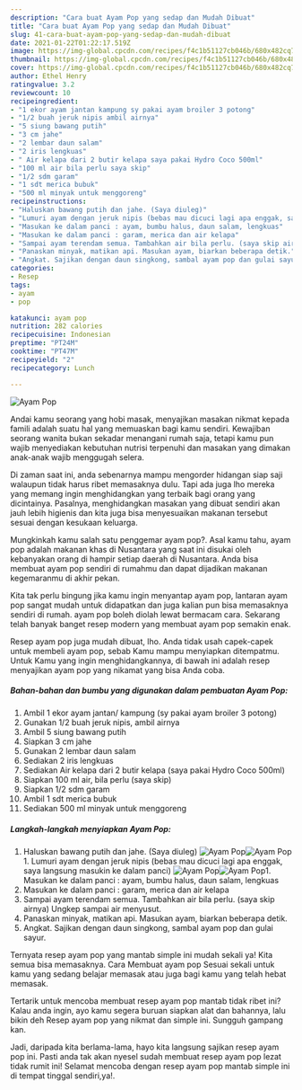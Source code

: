 ```yaml
---
description: "Cara buat Ayam Pop yang sedap dan Mudah Dibuat"
title: "Cara buat Ayam Pop yang sedap dan Mudah Dibuat"
slug: 41-cara-buat-ayam-pop-yang-sedap-dan-mudah-dibuat
date: 2021-01-22T01:22:17.519Z
image: https://img-global.cpcdn.com/recipes/f4c1b51127cb046b/680x482cq70/ayam-pop-foto-resep-utama.jpg
thumbnail: https://img-global.cpcdn.com/recipes/f4c1b51127cb046b/680x482cq70/ayam-pop-foto-resep-utama.jpg
cover: https://img-global.cpcdn.com/recipes/f4c1b51127cb046b/680x482cq70/ayam-pop-foto-resep-utama.jpg
author: Ethel Henry
ratingvalue: 3.2
reviewcount: 10
recipeingredient:
- "1 ekor ayam jantan kampung sy pakai ayam broiler 3 potong"
- "1/2 buah jeruk nipis ambil airnya"
- "5 siung bawang putih"
- "3 cm jahe"
- "2 lembar daun salam"
- "2 iris lengkuas"
- " Air kelapa dari 2 butir kelapa saya pakai Hydro Coco 500ml"
- "100 ml air bila perlu saya skip"
- "1/2 sdm garam"
- "1 sdt merica bubuk"
- "500 ml minyak untuk menggoreng"
recipeinstructions:
- "Haluskan bawang putih dan jahe. (Saya diuleg)"
- "Lumuri ayam dengan jeruk nipis (bebas mau dicuci lagi apa enggak, saya langsung masukin ke dalam panci)"
- "Masukan ke dalam panci : ayam, bumbu halus, daun salam, lengkuas"
- "Masukan ke dalam panci : garam, merica dan air kelapa"
- "Sampai ayam terendam semua. Tambahkan air bila perlu. (saya skip airnya) Ungkep sampai air menyusut."
- "Panaskan minyak, matikan api. Masukan ayam, biarkan beberapa detik."
- "Angkat. Sajikan dengan daun singkong, sambal ayam pop dan gulai sayur."
categories:
- Resep
tags:
- ayam
- pop

katakunci: ayam pop 
nutrition: 282 calories
recipecuisine: Indonesian
preptime: "PT24M"
cooktime: "PT47M"
recipeyield: "2"
recipecategory: Lunch

---
```



![Ayam Pop](https://img-global.cpcdn.com/recipes/f4c1b51127cb046b/680x482cq70/ayam-pop-foto-resep-utama.jpg)

Andai kamu seorang yang hobi masak, menyajikan masakan nikmat kepada famili adalah suatu hal yang memuaskan bagi kamu sendiri. Kewajiban seorang  wanita bukan sekadar menangani rumah saja, tetapi kamu pun wajib menyediakan kebutuhan nutrisi terpenuhi dan masakan yang dimakan anak-anak wajib menggugah selera.

Di zaman  saat ini, anda sebenarnya mampu mengorder hidangan siap saji walaupun tidak harus ribet memasaknya dulu. Tapi ada juga lho mereka yang memang ingin menghidangkan yang terbaik bagi orang yang dicintainya. Pasalnya, menghidangkan masakan yang dibuat sendiri akan jauh lebih higienis dan kita juga bisa menyesuaikan makanan tersebut sesuai dengan kesukaan keluarga. 



Mungkinkah kamu salah satu penggemar ayam pop?. Asal kamu tahu, ayam pop adalah makanan khas di Nusantara yang saat ini disukai oleh kebanyakan orang di hampir setiap daerah di Nusantara. Anda bisa membuat ayam pop sendiri di rumahmu dan dapat dijadikan makanan kegemaranmu di akhir pekan.

Kita tak perlu bingung jika kamu ingin menyantap ayam pop, lantaran ayam pop sangat mudah untuk didapatkan dan juga kalian pun bisa memasaknya sendiri di rumah. ayam pop boleh diolah lewat bermacam cara. Sekarang telah banyak banget resep modern yang membuat ayam pop semakin enak.

Resep ayam pop juga mudah dibuat, lho. Anda tidak usah capek-capek untuk membeli ayam pop, sebab Kamu mampu menyiapkan ditempatmu. Untuk Kamu yang ingin menghidangkannya, di bawah ini adalah resep menyajikan ayam pop yang nikamat yang bisa Anda coba.

<!--inarticleads1-->

##### Bahan-bahan dan bumbu yang digunakan dalam pembuatan Ayam Pop:

1. Ambil 1 ekor ayam jantan/ kampung (sy pakai ayam broiler 3 potong)
1. Gunakan 1/2 buah jeruk nipis, ambil airnya
1. Ambil 5 siung bawang putih
1. Siapkan 3 cm jahe
1. Gunakan 2 lembar daun salam
1. Sediakan 2 iris lengkuas
1. Sediakan  Air kelapa dari 2 butir kelapa (saya pakai Hydro Coco 500ml)
1. Siapkan 100 ml air, bila perlu (saya skip)
1. Siapkan 1/2 sdm garam
1. Ambil 1 sdt merica bubuk
1. Sediakan 500 ml minyak untuk menggoreng




<!--inarticleads2-->

##### Langkah-langkah menyiapkan Ayam Pop:

1. Haluskan bawang putih dan jahe. (Saya diuleg)
<img src="https://img-global.cpcdn.com/steps/5371c4609e79477e/160x128cq70/ayam-pop-langkah-memasak-1-foto.jpg" alt="Ayam Pop"><img src="https://img-global.cpcdn.com/steps/519848d9c63a3b1b/160x128cq70/ayam-pop-langkah-memasak-1-foto.jpg" alt="Ayam Pop">1. Lumuri ayam dengan jeruk nipis (bebas mau dicuci lagi apa enggak, saya langsung masukin ke dalam panci)
<img src="https://img-global.cpcdn.com/steps/9c0f763817206c88/160x128cq70/ayam-pop-langkah-memasak-2-foto.jpg" alt="Ayam Pop"><img src="https://img-global.cpcdn.com/steps/330912bc04444e6b/160x128cq70/ayam-pop-langkah-memasak-2-foto.jpg" alt="Ayam Pop">1. Masukan ke dalam panci : ayam, bumbu halus, daun salam, lengkuas
1. Masukan ke dalam panci : garam, merica dan air kelapa
1. Sampai ayam terendam semua. Tambahkan air bila perlu. (saya skip airnya) Ungkep sampai air menyusut.
1. Panaskan minyak, matikan api. Masukan ayam, biarkan beberapa detik.
1. Angkat. Sajikan dengan daun singkong, sambal ayam pop dan gulai sayur.




Ternyata resep ayam pop yang mantab simple ini mudah sekali ya! Kita semua bisa memasaknya. Cara Membuat ayam pop Sesuai sekali untuk kamu yang sedang belajar memasak atau juga bagi kamu yang telah hebat memasak.

Tertarik untuk mencoba membuat resep ayam pop mantab tidak ribet ini? Kalau anda ingin, ayo kamu segera buruan siapkan alat dan bahannya, lalu bikin deh Resep ayam pop yang nikmat dan simple ini. Sungguh gampang kan. 

Jadi, daripada kita berlama-lama, hayo kita langsung sajikan resep ayam pop ini. Pasti anda tak akan nyesel sudah membuat resep ayam pop lezat tidak rumit ini! Selamat mencoba dengan resep ayam pop mantab simple ini di tempat tinggal sendiri,ya!.

